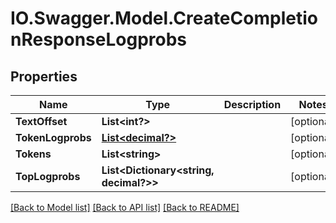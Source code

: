 # IO.Swagger.Model.CreateCompletionResponseLogprobs
## Properties

Name | Type | Description | Notes
------------ | ------------- | ------------- | -------------
**TextOffset** | **List&lt;int?&gt;** |  | [optional] 
**TokenLogprobs** | [**List&lt;decimal?&gt;**](BigDecimal.md) |  | [optional] 
**Tokens** | **List&lt;string&gt;** |  | [optional] 
**TopLogprobs** | **List&lt;Dictionary&lt;string, decimal?&gt;&gt;** |  | [optional] 

[[Back to Model list]](../README.md#documentation-for-models) [[Back to API list]](../README.md#documentation-for-api-endpoints) [[Back to README]](../README.md)

